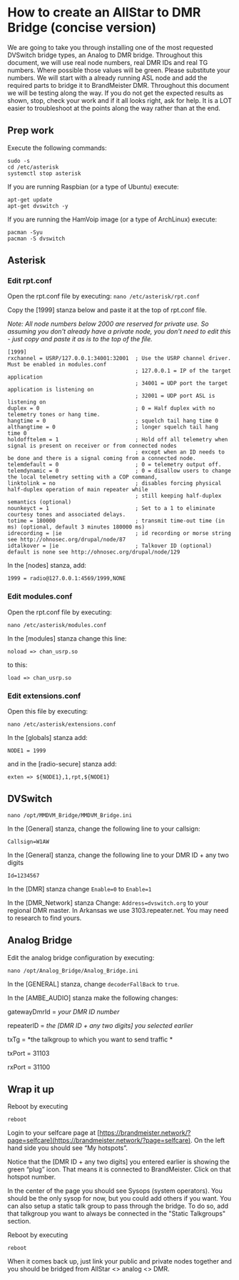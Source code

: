 

# How to create an AllStar to DMR Bridge (concise version)

We are going to take you through installing one of the most requested DVSwitch bridge types, an Analog to DMR bridge. Throughout this document, we will use real node numbers, real DMR IDs and real TG numbers. Where possible those values will be green. Please substitute your numbers. We will start with a already running ASL node and add the required parts to bridge it to BrandMeister DMR. Throughout this document we will be testing along the way. If you do not get the expected results as shown, stop, check your work and if it all looks right, ask for help. It is a LOT easier to troubleshoot at the points along the way rather than at the end. 

## Prep work
Execute the following commands:

    sudo -s  
    cd /etc/asterisk 
    systemctl stop asterisk
    
If you are running Raspbian (or a type of Ubuntu) execute:

    apt-get update
    apt-get dvswitch -y
    
If you are running the HamVoip image (or a type of ArchLinux) execute:

    pacman -Syu
    pacman -S dvswitch

## Asterisk

### Edit rpt.conf
Open the rpt.conf file by executing:
`nano /etc/asterisk/rpt.conf`

Copy the [1999] stanza below and paste it at the top of rpt.conf file. 

*Note: All node numbers below 2000 are reserved for private use. So assuming you don't already have a private node, you don't need to edit this - just copy and paste it as is to the top of the file.*

    [1999]
    rxchannel = USRP/127.0.0.1:34001:32001 	; Use the USRP channel driver. Must be enabled in modules.conf
											; 127.0.0.1 = IP of the target application
											; 34001 = UDP port the target application is listening on
											; 32001 = UDP port ASL is listening on
    duplex = 0 								; 0 = Half duplex with no telemetry tones or hang time.
    hangtime = 0 							; squelch tail hang time 0
    althangtime = 0 						; longer squelch tail hang time 0
    holdofftelem = 1 						; Hold off all telemetry when signal is present on receiver or from connected nodes
										    ; except when an ID needs to be done and there is a signal coming from a connected node.
    telemdefault = 0 						; 0 = telemetry output off.
    telemdynamic = 0 						; 0 = disallow users to change the local telemetry setting with a COP command,
    linktolink = no 						; disables forcing physical half-duplex operation of main repeater while
										    ; still keeping half-duplex semantics (optional)
    nounkeyct = 1 							; Set to a 1 to eliminate courtesy tones and associated delays.
    totime = 180000 						; transmit time-out time (in ms) (optional, default 3 minutes 180000 ms)
    idrecording = |ie 						; id recording or morse string see http://ohnosec.org/drupal/node/87
    idtalkover = |ie 						; Talkover ID (optional) default is none see http://ohnosec.org/drupal/node/129

In the [nodes] stanza, add: 

    1999 = radio@127.0.0.1:4569/1999,NONE 

### Edit modules.conf
Open the rpt.conf file by executing:

    nano /etc/asterisk/modules.conf 

In the [modules] stanza change this line: 

    noload => chan_usrp.so 

to this: 

    load => chan_usrp.so 

### Edit extensions.conf
Open this file by executing:

    nano /etc/asterisk/extensions.conf 

In the [globals] stanza add: 

    NODE1 = 1999 

and in the [radio-secure] stanza add: 

    exten => ${NODE1},1,rpt,${NODE1}

## DVSwitch

    nano /opt/MMDVM_Bridge/MMDVM_Bridge.ini 

In the [General] stanza, change the following line to your callsign: 

    Callsign=W1AW 

In the [General] stanza, change the following line to your DMR ID + any two digits

    Id=1234567

In the [DMR] stanza change `Enable=0` to `Enable=1`

In the [DMR_Network] stanza Change: `Address=dvswitch.org` to your regional DMR master.  In Arkansas we use 3103.repeater.net.  You may need to research to find yours.

## Analog Bridge
Edit the analog bridge configuration by executing: 

    nano /opt/Analog_Bridge/Analog_Bridge.ini

In the [GENERAL] stanza, change `decoderFallBack` to `true`.

In the [AMBE_AUDIO] stanza make the following changes: 

gatewayDmrId = *your DMR ID number* 

repeaterID = *the [DMR ID + any two digits] you selected earlier*

txTg = *the talkgroup to which you want to send traffic * 

txPort = 31103 

rxPort = 31100

## Wrap it up
Reboot by executing

    reboot

Login to your selfcare page at [https://brandmeister.network/?page=selfcare](https://brandmeister.network/?page=selfcare). On the left hand side you should see “My hotspots”.

Notice that the [DMR ID + any two digits] you entered earlier is showing the green “plug” icon. That means it is connected to BrandMeister. Click on that hotspot number. 

In the center of the page you should see Sysops (system operators). You should be the only sysop for now, but you could add others if you want.  You can also setup a static talk group to pass through the bridge. To do so, add that talkgroup you want to always be connected in the "Static Talkgroups" section.

Reboot by executing

    reboot

When it comes back up, just link your public and private nodes together and you should be bridged from AllStar <> analog <> DMR.
